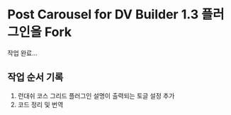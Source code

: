 # Post Carousel for DV Builder 1.3 플러그인을 Fork
작업 완료...

## 작업 순서 기록
1. 런대쉬 코스 그리드 플러그인 설명이 출력되는 토글 설정 추가
2. 코드 정리 및 번역